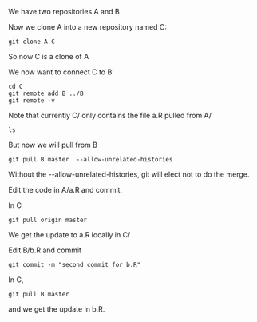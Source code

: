 We have two repositories A and B

Now we clone A into a new repository named C:
```
git clone A C
```
So now C is a clone of A


We now want to connect C to B:
```
cd C
git remote add B ../B
git remote -v
```

Note that currently C/ only contains the file a.R pulled from A/
```
ls
```

But now we will pull from B
```
git pull B master  --allow-unrelated-histories
```
Without the --allow-unrelated-histories, git will elect not to do the merge.



Edit the code in A/a.R and commit.


In C
```
git pull origin master
```
We get the update to a.R locally in C/


Edit B/b.R and commit
```
git commit -m "second commit for b.R"
```

In C, 
```
git pull B master
```
and we get the update in b.R.
